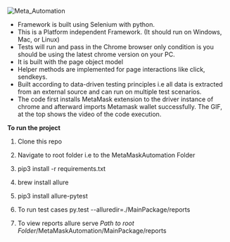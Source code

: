 ![Meta_Automation](https://user-images.githubusercontent.com/64031981/173302919-b92c8d86-81eb-4f82-9774-1241cb7feb66.gif)


* Framework is built using Selenium with python.
* This is a Platform independent Framework. (It should run on Windows, Mac, or Linux)
* Tests will run and pass in the Chrome browser only condition is you should be using the latest chrome version on your PC.
* It is built with the page object model
* Helper methods are implemented for page interactions like click, sendkeys.
* Built according to data-driven testing principles i.e all data is extracted from an external source and can run on multiple test scenarios.
* The code first installs MetaMask extension to the driver instance of chrome and afterward imports Metamask wallet successfully. The GIF, at the top shows the video of the code execution.


**To run the project**

1. Clone this repo
2. Navigate to root folder i.e to the MetaMaskAutomation Folder
3. pip3 install -r requirements.txt
4. brew install allure
5. pip3 install allure-pytest

6. To run test cases
   py.test --alluredir=./MainPackage/reports

7. To view reports
   allure serve *Path to root Folder*/MetaMaskAutomation/MainPackage/reports

